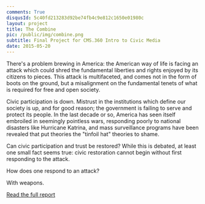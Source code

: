 ```yaml
---
comments: True
disqusId: 5c40fd213283d92be74fb4c9e812c1650e01980c
layout: project
title: The Combine
pic: /public/img/combine.png
subtitle: Final Project for CMS.360 Intro to Civic Media
date: 2015-05-20
---
```


There's a problem brewing in America: the American way of life is facing an
attack which could shred the fundamental liberties and rights enjoyed by its
citizens to pieces. This attack is multifaceted, and comes not in the form of
boots on the ground, but a misalignment on the fundamental tenets of what is
required for free and open society.

Civic participation is down. Mistrust in the institutions which define our
society is up, and for good reason; the government is failing to serve and
protect its people. In the last decade or so, America has seen itself
embroiled in seemingly pointless wars, responding poorly to national disasters
like Hurricane Katrina, and mass surveillance programs have been revealed that
put theories the "tinfoil hat" theories to shame.

Can civic participation and trust be restored? While this is debated, at least
one small fact seems true: civic restoration cannot begin without first
responding to the attack.

How does one respond to an attack?

With weapons.

[Read the full report]({{site.baseurl}}/public/pdfs/cms360report.pdf)
